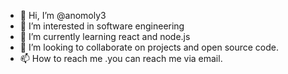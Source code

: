 - 👋 Hi, I’m @anomoly3
- 👀 I’m interested in software engineering
- 🌱 I’m currently learning react and node.js
- 💞️ I’m looking to collaborate on projects and open source code.
- 📫 How to reach me .you can reach me via email.

<!---
anomoly3/anomoly3 is a ✨ special ✨ repository because its `README.md` (this file) appears on your GitHub profile.
You can click the Preview link to take a look at your changes.
--->
